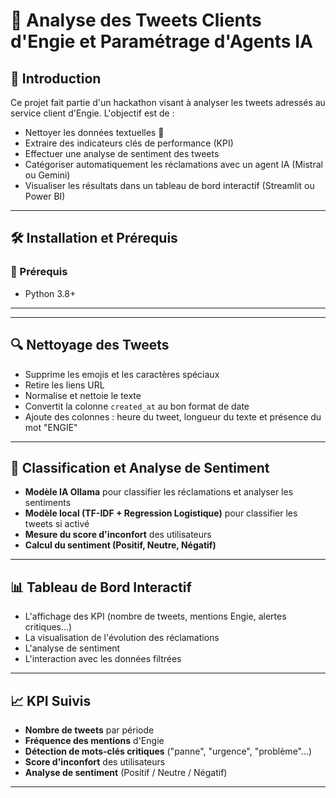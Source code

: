 # 🚀 Analyse des Tweets Clients d'Engie et Paramétrage d'Agents IA

## 📌 Introduction
Ce projet fait partie d'un hackathon visant à analyser les tweets adressés au service client d'Engie. L'objectif est de :
- Nettoyer les données textuelles 🧹
- Extraire des indicateurs clés de performance (KPI)
- Effectuer une analyse de sentiment des tweets
- Catégoriser automatiquement les réclamations avec un agent IA (Mistral ou Gemini)
- Visualiser les résultats dans un tableau de bord interactif (Streamlit ou Power BI)
---

## 🛠 Installation et Prérequis
### 📌 Prérequis
- Python 3.8+
---


---

## 🔍 Nettoyage des Tweets
- Supprime les emojis et les caractères spéciaux
- Retire les liens URL
- Normalise et nettoie le texte
- Convertit la colonne `created_at` au bon format de date
- Ajoute des colonnes : heure du tweet, longueur du texte et présence du mot "ENGIE"

---

## 🤖 Classification et Analyse de Sentiment
- **Modèle IA Ollama** pour classifier les réclamations et analyser les sentiments
- **Modèle local (TF-IDF + Regression Logistique)** pour classifier les tweets si activé
- **Mesure du score d'inconfort** des utilisateurs
- **Calcul du sentiment (Positif, Neutre, Négatif)**


---

## 📊 Tableau de Bord Interactif
- L'affichage des KPI (nombre de tweets, mentions Engie, alertes critiques...)
- La visualisation de l'évolution des réclamations
- L'analyse de sentiment
- L'interaction avec les données filtrées


---

## 📈 KPI Suivis
- **Nombre de tweets** par période
- **Fréquence des mentions** d'Engie
- **Détection de mots-clés critiques** ("panne", "urgence", "problème"...)
- **Score d'inconfort** des utilisateurs
- **Analyse de sentiment** (Positif / Neutre / Négatif)

---

